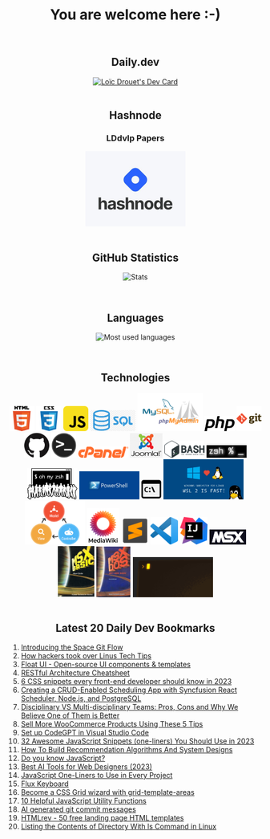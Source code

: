 <h1 align="center"> You are welcome here :-)</h1>

<br />

<div align="center">
    <h2>Daily.dev</h2>    
    <a href="https://app.daily.dev/LDdvlp">
        <img
            src="https://api.daily.dev/devcards/6a2db644d7b342d5924aa8a261fc3c97.png?r=d2h" width="400"
            alt="Loïc Drouet's Dev Card" 
        />
    </a>
</div>

<br />

<div align="center">
    <h2>Hashnode</h2>
    <h3>LDdvlp Papers</h3>
    <a href="https://lddvlp.hashnode.dev/">
        <img 
            src="/images/00-hashnode-logo.jfif" 
            width="200" alt="LDdvlp Papers" 
        />
    </a>
</div>

<br />

<div align="center">
    <h2>GitHub Statistics</h2>
    
![Stats](https://github-readme-stats.vercel.app/api?username=lddvlp&show_icons=true&theme=radical&count_private=true)

</div>

<br />

<div align="center">
    <h2>Languages</h2>

![Most used languages](https://github-readme-stats.vercel.app/api/top-langs/?username=lddvlp)

</div>

<br />

<div align="center">
    <h2>Technologies</h2>

<!-- Image #01    -->
<img alt="HTML5" width="50px" src="https://raw.githubusercontent.com/github/explore/80688e429a7d4ef2fca1e82350fe8e3517d3494d/topics/html/html.png" />

<!-- Image #02    -->
<img alt="CSS3" width="50px" src="https://raw.githubusercontent.com/github/explore/80688e429a7d4ef2fca1e82350fe8e3517d3494d/topics/css/css.png" />

<!-- Image #03    -->
<img alt="JavaScript" width="50px"   src="/images/03-javascript-logo.png" />

<!-- Image #04    -->
<img alt="SQL" width="90px" src="/images/04-sql-logo.jpg" />

<!-- Image #05    -->
<img alt="phpMyAdmin-MySQL" width="130px" src="/images/05-phpmyadmin-mysql-logo.png" />

<!-- Image #06    -->
<img alt="PHP" width="60px" src="/images/06-php-logo-alt.png" />

<!-- Image #07    -->
<img alt="Git" width="50px" src="https://raw.githubusercontent.com/github/explore/80688e429a7d4ef2fca1e82350fe8e3517d3494d/topics/git/git.png" />

<!-- Image #08    -->
<img alt="GitHub" width="50px" src="https://raw.githubusercontent.com/github/explore/78df643247d429f6cc873026c0622819ad797942/topics/github/github.png" />

<!-- Image #09    -->
<img alt="Shell" width="50px" src="https://raw.githubusercontent.com/github/explore/80688e429a7d4ef2fca1e82350fe8e3517d3494d/topics/terminal/terminal.png" />

<!-- Image #10    -->
<img alt="cPanel" width="100px" src="/images/10-cpanel-logo.png" />

<!-- Image #11    -->
<img alt="Joomla!" width="65px" src="/images/11-joomla-logo.png" />

<!-- Image #12    -->
<img alt="Bash" width="80px" src="/images/12-bash-logo.png" />

<!-- Image #13    -->
<img alt="Zsh" width="80px" src="/images/13-zsh-logo.gif" />

<!-- Image #14    -->
<img alt="Oh My Zsh" width="100px" src="/images/14-oh_my_zsh-logo.png" />

<!-- Image #15    -->
<img alt="PowerShell" width="120px" src="/images/15-powershell-logo.jpg" />

<!-- Image #16    -->
<img alt="cmd" width="40px" src="/images/16-cmd-logo.png" />

<!-- Image #17    -->
<img alt="WSL2" width="160px" src="/images/17-wsl2-logo.jpg" />

<!-- Image #18    -->
<img alt="MVC" width="120px" src="/images/18-mvc-logo.jpg" />

<!-- Image #19    -->
<img alt="MediaWiki" width="65px" src="/images/19-mediawiki-logo.png" />

<!-- Image #90    -->
<img alt="Sublime Text" width="55px" src="/images/90-sublime_text-logo.png" />

<!-- Image #91    -->
<img alt="VS Code" width="55px" src="/images/91-vs_code-logo.png" />

<!-- Image #92    -->
<img alt="IntelliJ IDEA" width="55px" src="/images/92-intellij_idea.png" />

<!-- Image #95   -->
<img alt="MSX" width="73px" src="/images/95-msx-logo.png" />

<!-- Image #96    -->
<img alt="MSX-BASIC" width="73px" src="/images/96-msx_ basic-logo.jfif" />

<!-- Image #97    -->
<img alt="MSX-DOS" width="69px" src="/images/97-msx_dos-logo.jpg" />

<!-- Image #99    -->
<img alt="Amber Terminal" width="160px" src="/images/98-amber_terminal.gif" />

</div>

<br />

<div align="center">
    <h2>Latest 20 Daily Dev Bookmarks</h2>
</div>

<!-- daily.dev BOOKMARKS:START -->
1. [Introducing the Space Git Flow](https://app.daily.dev/posts/uJCkI3rNO?utm_source=rss&utm_medium=bookmarks&utm_campaign=Yaq6rDv_C)
2. [How hackers took over Linus Tech Tips](https://app.daily.dev/posts/i5chSore7?utm_source=rss&utm_medium=bookmarks&utm_campaign=Yaq6rDv_C)
3. [Float UI - Open-source UI components &amp; templates](https://app.daily.dev/posts/w9Su4nFXp?utm_source=rss&utm_medium=bookmarks&utm_campaign=Yaq6rDv_C)
4. [RESTful Architecture Cheatsheet](https://app.daily.dev/posts/CklMHC7oY?utm_source=rss&utm_medium=bookmarks&utm_campaign=Yaq6rDv_C)
5. [6 CSS snippets every front-end developer should know in 2023](https://app.daily.dev/posts/xAZmUIiBB?utm_source=rss&utm_medium=bookmarks&utm_campaign=Yaq6rDv_C)
6. [Creating a CRUD-Enabled Scheduling App with Syncfusion React Scheduler, Node.js, and PostgreSQL](https://app.daily.dev/posts/iVv423oPR?utm_source=rss&utm_medium=bookmarks&utm_campaign=Yaq6rDv_C)
7. [Disciplinary VS Multi-disciplinary Teams: Pros, Cons and Why We Believe One of Them is Better](https://app.daily.dev/posts/lsZjTeJuO?utm_source=rss&utm_medium=bookmarks&utm_campaign=Yaq6rDv_C)
8. [Sell More WooCommerce Products Using These 5 Tips](https://app.daily.dev/posts/Sq9WaVXge?utm_source=rss&utm_medium=bookmarks&utm_campaign=Yaq6rDv_C)
9. [Set up CodeGPT in Visual Studio Code](https://app.daily.dev/posts/qc8RVYCeT?utm_source=rss&utm_medium=bookmarks&utm_campaign=Yaq6rDv_C)
10. [32 Awesome JavaScript Snippets &lpar;one-liners&rpar; You Should Use in 2023](https://app.daily.dev/posts/EAZuOFBq7?utm_source=rss&utm_medium=bookmarks&utm_campaign=Yaq6rDv_C)
11. [How To Build Recommendation Algorithms And System Designs](https://app.daily.dev/posts/cYateT36i?utm_source=rss&utm_medium=bookmarks&utm_campaign=Yaq6rDv_C)
12. [Do you know JavaScript?](https://app.daily.dev/posts/biwmmyrQy?utm_source=rss&utm_medium=bookmarks&utm_campaign=Yaq6rDv_C)
13. [Best AI Tools for Web Designers &lpar;2023&rpar;](https://app.daily.dev/posts/qdZ89VHWB?utm_source=rss&utm_medium=bookmarks&utm_campaign=Yaq6rDv_C)
14. [JavaScript One-Liners to Use in Every Project](https://app.daily.dev/posts/kXq3w4e2P?utm_source=rss&utm_medium=bookmarks&utm_campaign=Yaq6rDv_C)
15. [Flux Keyboard](https://app.daily.dev/posts/JNLRHCkA6?utm_source=rss&utm_medium=bookmarks&utm_campaign=Yaq6rDv_C)
16. [Become a CSS Grid wizard with grid-template-areas](https://app.daily.dev/posts/mwlwyYt42?utm_source=rss&utm_medium=bookmarks&utm_campaign=Yaq6rDv_C)
17. [10 Helpful JavaScript Utility Functions](https://app.daily.dev/posts/jgpEG1pEq?utm_source=rss&utm_medium=bookmarks&utm_campaign=Yaq6rDv_C)
18. [AI generated git commit messages](https://app.daily.dev/posts/yVcWJsz00?utm_source=rss&utm_medium=bookmarks&utm_campaign=Yaq6rDv_C)
19. [HTMLrev - 50 free landing page HTML templates](https://app.daily.dev/posts/nTIwIRtvb?utm_source=rss&utm_medium=bookmarks&utm_campaign=Yaq6rDv_C)
20. [Listing the Contents of Directory With ls Command in Linux](https://app.daily.dev/posts/wdVqc51yo?utm_source=rss&utm_medium=bookmarks&utm_campaign=Yaq6rDv_C)

<!-- daily.dev BOOKMARKS:END -->

